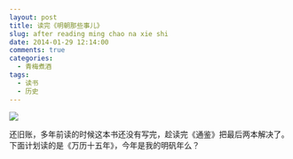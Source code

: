 ```yaml
---
layout: post
title: 读完《明朝那些事儿》
slug: after reading ming chao na xie shi
date: 2014-01-29 12:14:00
comments: true
categories:
  - 青梅煮酒
tags:
  - 读书
  - 历史
---
```


![](http://pic.yupoo.com/leninlee/DuSsCV8B/medish.jpg)

还旧账，多年前读的时候这本书还没有写完，趁读完《通鉴》把最后两本解决了。下面计划读的是《万历十五年》，今年是我的明矾年么？
